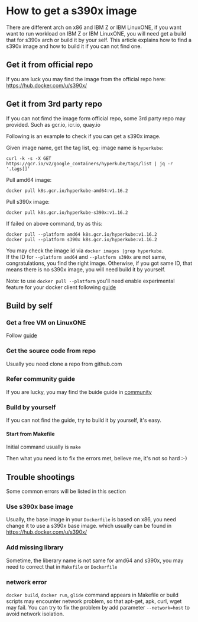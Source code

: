 # How to get a s390x image

There are different arch on x86 and IBM Z or IBM LinuxONE, if you want want to run workload on IBM Z or IBM LinuxONE, you will need get a build that for s390x arch or build it by your self. This article explains how to find a s390x image and how to build it if you can not find one.

## Get it from official repo
If you are luck you may find the image from the official repo here: https://hub.docker.com/u/s390x/

## Get it from 3rd party repo
If you can not fimd the image form official repo, some 3rd party repo may provided. Such as gcr.io, icr.io, quay.io

Following is an example to check if you can get a s390x image.  

Given image name, get the tag list, eg: image name is `hyperkube`:  
```
curl -k -s -X GET https://gcr.io/v2/google_containers/hyperkube/tags/list | jq -r '.tags[]'
```

Pull amd64 image:  
```
docker pull k8s.gcr.io/hyperkube-amd64:v1.16.2
```

Pull s390x image:  
```
docker pull k8s.gcr.io/hyperkube-s390x:v1.16.2
```

If failed on above command, try as this:  
```
docker pull --platform amd64 k8s.gcr.io/hyperkube:v1.16.2
docker pull --platform s390x k8s.gcr.io/hyperkube:v1.16.2
```

You may check the image id via `docker images |grep hyperkube`.  
If the ID for `--platform amd64` and `--platform s390x` are not same, congratulations, you find the right image. Otherwise, if you got same ID, that means there is no s390x image, you will need build it by yourself.

Note: to use `docker pull --platform` you'll need enable experimental feature for your docker client following [guide](https://docs.docker.com/engine/reference/commandline/cli/)

## Build by self

### Get a free VM on LinuxONE
Follow [guide](https://community.ibm.com/community/user/ibmz-and-linuxone/blogs/barend-baarssen1/2019/10/14/try-a-free-vm-on-linuxone-with-node-red)

### Get the source code from repo
Usually you need clone a repo from github.com

### Refer community guide
If you are lucky, you may find the buide guide in [community](https://github.com/linux-on-ibm-z)

### Build by yourself
If you can not find the guide, try to build it by yourself, it's easy.

#### Start from Makefile
Initial command usually is `make`

Then what you need is to fix the errors met, believe me, it's not so hard :-) 

## Trouble shootings
Some common errors will be listed in this section

### Use s390x base image
Usually, the base image in your `Dockerfile` is based on x86, you need change it to use a s390x base image. which usually can be found in https://hub.docker.com/u/s390x/

### Add missing library
Sometime, the liberary name is not same for amd64 and s390x, you may need to correct that in `Makefile` or `Dockerfile`

### network error
`docker build`, `docker run`, `glide` command appears in Makefile or build scripts may encounter network problem, so that apt-get, apk, curl, wget may fail. You can try to fix the problem by add parameter `--network=host` to avoid network isolation.